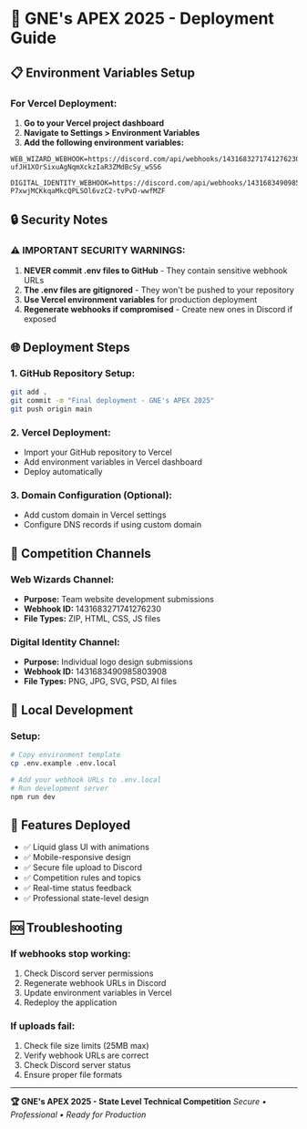 # 🚀 GNE's APEX 2025 - Deployment Guide

## 📋 Environment Variables Setup

### For Vercel Deployment:

1. **Go to your Vercel project dashboard**
2. **Navigate to Settings > Environment Variables**
3. **Add the following environment variables:**

```
WEB_WIZARD_WEBHOOK=https://discord.com/api/webhooks/1431683271741276230/cxhBVMTrCP9jm9MuN4C8dfilBbigXD-ufJH1XOrSixuAgNqmXckzIaR3ZMdBcSy_wSS6

DIGITAL_IDENTITY_WEBHOOK=https://discord.com/api/webhooks/1431683490985803908/RVkQyunR8S5Opmk0zMQ4uT0Zj6u2o-P7xwjMCKkqaMkcQPLSOl6vzC2-tvPvD-wwfMZF
```

## 🔒 Security Notes

### ⚠️ IMPORTANT SECURITY WARNINGS:

1. **NEVER commit .env files to GitHub** - They contain sensitive webhook URLs
2. **The .env files are gitignored** - They won't be pushed to your repository
3. **Use Vercel environment variables** for production deployment
4. **Regenerate webhooks if compromised** - Create new ones in Discord if exposed

## 🌐 Deployment Steps

### 1. GitHub Repository Setup:
```bash
git add .
git commit -m "Final deployment - GNE's APEX 2025"
git push origin main
```

### 2. Vercel Deployment:
- Import your GitHub repository to Vercel
- Add environment variables in Vercel dashboard
- Deploy automatically

### 3. Domain Configuration (Optional):
- Add custom domain in Vercel settings
- Configure DNS records if using custom domain

## 🎯 Competition Channels

### Web Wizards Channel:
- **Purpose:** Team website development submissions
- **Webhook ID:** 1431683271741276230
- **File Types:** ZIP, HTML, CSS, JS files

### Digital Identity Channel:
- **Purpose:** Individual logo design submissions  
- **Webhook ID:** 1431683490985803908
- **File Types:** PNG, JPG, SVG, PSD, AI files

## 🔧 Local Development

### Setup:
```bash
# Copy environment template
cp .env.example .env.local

# Add your webhook URLs to .env.local
# Run development server
npm run dev
```

## 📱 Features Deployed

- ✅ Liquid glass UI with animations
- ✅ Mobile-responsive design
- ✅ Secure file upload to Discord
- ✅ Competition rules and topics
- ✅ Real-time status feedback
- ✅ Professional state-level design

## 🆘 Troubleshooting

### If webhooks stop working:
1. Check Discord server permissions
2. Regenerate webhook URLs in Discord
3. Update environment variables in Vercel
4. Redeploy the application

### If uploads fail:
1. Check file size limits (25MB max)
2. Verify webhook URLs are correct
3. Check Discord server status
4. Ensure proper file formats

---

**🏆 GNE's APEX 2025 - State Level Technical Competition**
*Secure • Professional • Ready for Production*